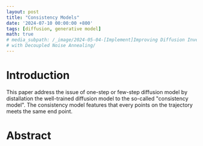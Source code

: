 ```yaml
---
layout: post
title: "Consistency Models"
date: '2024-07-10 00:00:00 +800'
tags: [diffusion, generative model]
math: true
# media_subpath: /_image/2024-05-04-[Implement]Improving Diffusion Inverse Problem Solving
# with Decoupled Noise Annealing/
---
```



# Introduction

This paper address the issue of one-step or few-step diffusion model by distallation the well-trained diffusion model to the so-called "consistency model". The consistency model features that every points on the trajectory meets the same end point. 

# Abstract
